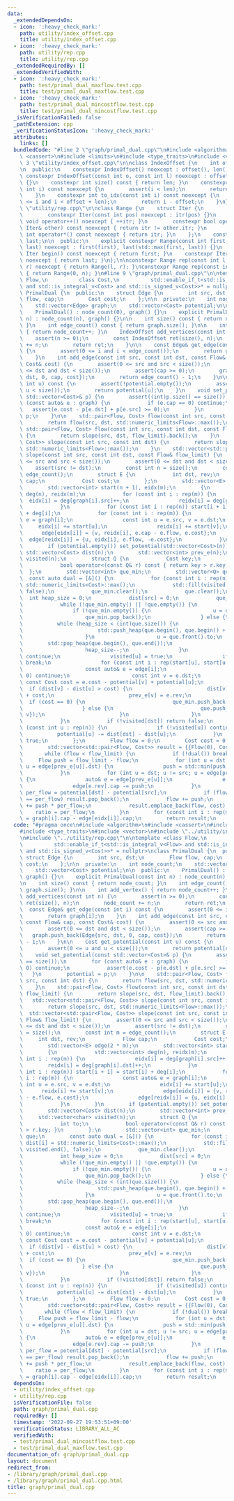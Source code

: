 ```yaml
---
data:
  _extendedDependsOn:
  - icon: ':heavy_check_mark:'
    path: utility/index_offset.cpp
    title: utility/index_offset.cpp
  - icon: ':heavy_check_mark:'
    path: utility/rep.cpp
    title: utility/rep.cpp
  _extendedRequiredBy: []
  _extendedVerifiedWith:
  - icon: ':heavy_check_mark:'
    path: test/primal_dual_maxflow.test.cpp
    title: test/primal_dual_maxflow.test.cpp
  - icon: ':heavy_check_mark:'
    path: test/primal_dual_mincostflow.test.cpp
    title: test/primal_dual_mincostflow.test.cpp
  _isVerificationFailed: false
  _pathExtension: cpp
  _verificationStatusIcon: ':heavy_check_mark:'
  attributes:
    links: []
  bundledCode: "#line 2 \"graph/primal_dual.cpp\"\n#include <algorithm>\n#include\
    \ <cassert>\n#include <limits>\n#include <type_traits>\n#include <vector>\n#line\
    \ 3 \"utility/index_offset.cpp\"\n\nclass IndexOffset {\n    int offset, len;\n\
    \n  public:\n    constexpr IndexOffset() noexcept : offset(), len() {}\n    explicit\
    \ constexpr IndexOffset(const int o, const int l) noexcept : offset(o), len(l)\
    \ {}\n    constexpr int size() const { return len; }\n    constexpr int operator[](const\
    \ int i) const noexcept {\n        assert(i < len);\n        return offset + i;\n\
    \    }\n    constexpr int to_idx(const int i) const noexcept {\n        assert(offset\
    \ <= i and i < offset + len);\n        return i - offset;\n    }\n};\n#line 3\
    \ \"utility/rep.cpp\"\n\nclass Range {\n    struct Iter {\n        int itr;\n\
    \        constexpr Iter(const int pos) noexcept : itr(pos) {}\n        constexpr\
    \ void operator++() noexcept { ++itr; }\n        constexpr bool operator!=(const\
    \ Iter& other) const noexcept { return itr != other.itr; }\n        constexpr\
    \ int operator*() const noexcept { return itr; }\n    };\n    const Iter first,\
    \ last;\n\n  public:\n    explicit constexpr Range(const int first, const int\
    \ last) noexcept : first(first), last(std::max(first, last)) {}\n    constexpr\
    \ Iter begin() const noexcept { return first; }\n    constexpr Iter end() const\
    \ noexcept { return last; }\n};\n\nconstexpr Range rep(const int l, const int\
    \ r) noexcept { return Range(l, r); }\nconstexpr Range rep(const int n) noexcept\
    \ { return Range(0, n); }\n#line 9 \"graph/primal_dual.cpp\"\n\ntemplate <class\
    \ Flow,\n          class Cost,\n          std::enable_if_t<std::is_integral_v<Flow>\
    \ and std::is_integral_v<Cost> and std::is_signed_v<Cost>>* = nullptr>\nclass\
    \ PrimalDual {\n  public:\n    struct Edge {\n        int src, dst;\n        Flow\
    \ flow, cap;\n        Cost cost;\n    };\n\n  private:\n    int node_count;\n\
    \    std::vector<Edge> graph;\n    std::vector<Cost> potential;\n\n  public:\n\
    \    PrimalDual() : node_count(0), graph() {}\n    explicit PrimalDual(const int\
    \ n) : node_count(n), graph() {}\n\n    int size() const { return node_count;\
    \ }\n    int edge_count() const { return graph.size(); }\n\n    int add_vertex()\
    \ { return node_count++; }\n    IndexOffset add_vertices(const int n) {\n    \
    \    assert(n >= 0);\n        const IndexOffset ret(size(), n);\n        node_count\
    \ += n;\n        return ret;\n    }\n\n    const Edge& get_edge(const int i) const\
    \ {\n        assert(0 <= i and i < edge_count());\n        return graph[i];\n\
    \    }\n    int add_edge(const int src, const int dst, const Flow& cap, const\
    \ Cost& cost) {\n        assert(0 <= src and src < size());\n        assert(0\
    \ <= dst and dst < size());\n        assert(cap >= 0);\n        graph.push_back(Edge{src,\
    \ dst, 0, cap, cost});\n        return edge_count() - 1;\n    }\n\n    Cost get_potential(const\
    \ int u) const {\n        assert(!potential.empty());\n        assert(0 <= u and\
    \ u < size());\n        return potential[u];\n    }\n    void set_potential(const\
    \ std::vector<Cost>& p) {\n        assert((int)p.size() == size());\n        for\
    \ (const auto& e : graph) {\n            if (e.cap == 0) continue;\n         \
    \   assert(e.cost - p[e.dst] + p[e.src] >= 0);\n        }\n        potential =\
    \ p;\n    }\n\n    std::pair<Flow, Cost> flow(const int src, const int dst) {\n\
    \        return flow(src, dst, std::numeric_limits<Flow>::max());\n    }\n   \
    \ std::pair<Flow, Cost> flow(const int src, const int dst, const Flow& flow_limit)\
    \ {\n        return slope(src, dst, flow_limit).back();\n    }\n    std::vector<std::pair<Flow,\
    \ Cost>> slope(const int src, const int dst) {\n        return slope(src, dst,\
    \ std::numeric_limits<Flow>::max());\n    }\n    std::vector<std::pair<Flow, Cost>>\
    \ slope(const int src, const int dst, const Flow& flow_limit) {\n        assert(0\
    \ <= src and src < size());\n        assert(0 <= dst and dst < size());\n    \
    \    assert(src != dst);\n        const int n = size();\n        const int m =\
    \ edge_count();\n        struct E {\n            int dst, rev;\n            Flow\
    \ cap;\n            Cost cost;\n        };\n        std::vector<E> edge(2 * m);\n\
    \        std::vector<int> start(n + 1), eidx(m);\n        {\n            std::vector<int>\
    \ deg(n), reidx(m);\n            for (const int i : rep(m)) {\n              \
    \  eidx[i] = deg[graph[i].src]++;\n                reidx[i] = deg[graph[i].dst]++;\n\
    \            }\n            for (const int i : rep(n)) start[i + 1] = start[i]\
    \ + deg[i];\n            for (const int i : rep(m)) {\n                const auto&\
    \ e = graph[i];\n                const int u = e.src, v = e.dst;\n           \
    \     eidx[i] += start[u];\n                reidx[i] += start[v];\n          \
    \      edge[eidx[i]] = {v, reidx[i], e.cap - e.flow, e.cost};\n              \
    \  edge[reidx[i]] = {u, eidx[i], e.flow, -e.cost};\n            }\n        }\n\
    \        if (potential.empty()) set_potential(std::vector<Cost>(n));\n       \
    \ std::vector<Cost> dist(n);\n        std::vector<int> prev_e(n);\n        std::vector<char>\
    \ visited(n);\n        struct Q {\n            Cost key;\n            int to;\n\
    \            bool operator<(const Q& r) const { return key > r.key; }\n      \
    \  };\n        std::vector<int> que_min;\n        std::vector<Q> que;\n      \
    \  const auto dual = [&]() {\n            for (const int i : rep(n)) dist[i] =\
    \ std::numeric_limits<Cost>::max();\n            std::fill(visited.begin(), visited.end(),\
    \ false);\n            que_min.clear();\n            que.clear();\n          \
    \  int heap_size = 0;\n            dist[src] = 0;\n            que_min.push_back(src);\n\
    \            while (!que_min.empty() || !que.empty()) {\n                int u;\n\
    \                if (!que_min.empty()) {\n                    u = que_min.back();\n\
    \                    que_min.pop_back();\n                } else {\n         \
    \           while (heap_size < (int)que.size()) {\n                        heap_size++;\n\
    \                        std::push_heap(que.begin(), que.begin() + heap_size);\n\
    \                    }\n                    u = que.front().to;\n            \
    \        std::pop_heap(que.begin(), que.end());\n                    que.pop_back();\n\
    \                    heap_size--;\n                }\n                if (visited[u])\
    \ continue;\n                visited[u] = true;\n                if (u == dst)\
    \ break;\n                for (const int i : rep(start[u], start[u + 1])) {\n\
    \                    const auto& e = edge[i];\n                    if (e.cap ==\
    \ 0) continue;\n                    const int v = e.dst;\n                   \
    \ const Cost cost = e.cost - potential[v] + potential[u];\n                  \
    \  if (dist[v] - dist[u] > cost) {\n                        dist[v] = dist[u]\
    \ + cost;\n                        prev_e[v] = e.rev;\n                      \
    \  if (cost == 0) {\n                            que_min.push_back(v);\n     \
    \                   } else {\n                            que.push_back(Q{dist[v],\
    \ v});\n                        }\n                    }\n                }\n\
    \            }\n            if (!visited[dst]) return false;\n            for\
    \ (const int u : rep(n)) {\n                if (!visited[u]) continue;\n     \
    \           potential[u] -= dist[dst] - dist[u];\n            }\n            return\
    \ true;\n        };\n        Flow flow = 0;\n        Cost cost = 0, ratio = 0;\n\
    \        std::vector<std::pair<Flow, Cost>> result = {{Flow(0), Cost(0)}};\n \
    \       while (flow < flow_limit) {\n            if (!dual()) break;\n       \
    \     Flow push = flow_limit - flow;\n            for (int u = dst; u != src;\
    \ u = edge[prev_e[u]].dst) {\n                push = std::min(push, edge[edge[prev_e[u]].rev].cap);\n\
    \            }\n            for (int u = dst; u != src; u = edge[prev_e[u]].dst)\
    \ {\n                auto& e = edge[prev_e[u]];\n                e.cap += push;\n\
    \                edge[e.rev].cap -= push;\n            }\n            const Cost\
    \ per_flow = potential[dst] - potential[src];\n            if (flow != 0 and ratio\
    \ == per_flow) result.pop_back();\n            flow += push;\n            cost\
    \ += push * per_flow;\n            result.emplace_back(flow, cost);\n        \
    \    ratio = per_flow;\n        }\n        for (const int i : rep(m)) graph[i].flow\
    \ = graph[i].cap - edge[eidx[i]].cap;\n        return result;\n    }\n};\n"
  code: "#pragma once\n#include <algorithm>\n#include <cassert>\n#include <limits>\n\
    #include <type_traits>\n#include <vector>\n#include \"../utility/index_offset.cpp\"\
    \n#include \"../utility/rep.cpp\"\n\ntemplate <class Flow,\n          class Cost,\n\
    \          std::enable_if_t<std::is_integral_v<Flow> and std::is_integral_v<Cost>\
    \ and std::is_signed_v<Cost>>* = nullptr>\nclass PrimalDual {\n  public:\n   \
    \ struct Edge {\n        int src, dst;\n        Flow flow, cap;\n        Cost\
    \ cost;\n    };\n\n  private:\n    int node_count;\n    std::vector<Edge> graph;\n\
    \    std::vector<Cost> potential;\n\n  public:\n    PrimalDual() : node_count(0),\
    \ graph() {}\n    explicit PrimalDual(const int n) : node_count(n), graph() {}\n\
    \n    int size() const { return node_count; }\n    int edge_count() const { return\
    \ graph.size(); }\n\n    int add_vertex() { return node_count++; }\n    IndexOffset\
    \ add_vertices(const int n) {\n        assert(n >= 0);\n        const IndexOffset\
    \ ret(size(), n);\n        node_count += n;\n        return ret;\n    }\n\n  \
    \  const Edge& get_edge(const int i) const {\n        assert(0 <= i and i < edge_count());\n\
    \        return graph[i];\n    }\n    int add_edge(const int src, const int dst,\
    \ const Flow& cap, const Cost& cost) {\n        assert(0 <= src and src < size());\n\
    \        assert(0 <= dst and dst < size());\n        assert(cap >= 0);\n     \
    \   graph.push_back(Edge{src, dst, 0, cap, cost});\n        return edge_count()\
    \ - 1;\n    }\n\n    Cost get_potential(const int u) const {\n        assert(!potential.empty());\n\
    \        assert(0 <= u and u < size());\n        return potential[u];\n    }\n\
    \    void set_potential(const std::vector<Cost>& p) {\n        assert((int)p.size()\
    \ == size());\n        for (const auto& e : graph) {\n            if (e.cap ==\
    \ 0) continue;\n            assert(e.cost - p[e.dst] + p[e.src] >= 0);\n     \
    \   }\n        potential = p;\n    }\n\n    std::pair<Flow, Cost> flow(const int\
    \ src, const int dst) {\n        return flow(src, dst, std::numeric_limits<Flow>::max());\n\
    \    }\n    std::pair<Flow, Cost> flow(const int src, const int dst, const Flow&\
    \ flow_limit) {\n        return slope(src, dst, flow_limit).back();\n    }\n \
    \   std::vector<std::pair<Flow, Cost>> slope(const int src, const int dst) {\n\
    \        return slope(src, dst, std::numeric_limits<Flow>::max());\n    }\n  \
    \  std::vector<std::pair<Flow, Cost>> slope(const int src, const int dst, const\
    \ Flow& flow_limit) {\n        assert(0 <= src and src < size());\n        assert(0\
    \ <= dst and dst < size());\n        assert(src != dst);\n        const int n\
    \ = size();\n        const int m = edge_count();\n        struct E {\n       \
    \     int dst, rev;\n            Flow cap;\n            Cost cost;\n        };\n\
    \        std::vector<E> edge(2 * m);\n        std::vector<int> start(n + 1), eidx(m);\n\
    \        {\n            std::vector<int> deg(n), reidx(m);\n            for (const\
    \ int i : rep(m)) {\n                eidx[i] = deg[graph[i].src]++;\n        \
    \        reidx[i] = deg[graph[i].dst]++;\n            }\n            for (const\
    \ int i : rep(n)) start[i + 1] = start[i] + deg[i];\n            for (const int\
    \ i : rep(m)) {\n                const auto& e = graph[i];\n                const\
    \ int u = e.src, v = e.dst;\n                eidx[i] += start[u];\n          \
    \      reidx[i] += start[v];\n                edge[eidx[i]] = {v, reidx[i], e.cap\
    \ - e.flow, e.cost};\n                edge[reidx[i]] = {u, eidx[i], e.flow, -e.cost};\n\
    \            }\n        }\n        if (potential.empty()) set_potential(std::vector<Cost>(n));\n\
    \        std::vector<Cost> dist(n);\n        std::vector<int> prev_e(n);\n   \
    \     std::vector<char> visited(n);\n        struct Q {\n            Cost key;\n\
    \            int to;\n            bool operator<(const Q& r) const { return key\
    \ > r.key; }\n        };\n        std::vector<int> que_min;\n        std::vector<Q>\
    \ que;\n        const auto dual = [&]() {\n            for (const int i : rep(n))\
    \ dist[i] = std::numeric_limits<Cost>::max();\n            std::fill(visited.begin(),\
    \ visited.end(), false);\n            que_min.clear();\n            que.clear();\n\
    \            int heap_size = 0;\n            dist[src] = 0;\n            que_min.push_back(src);\n\
    \            while (!que_min.empty() || !que.empty()) {\n                int u;\n\
    \                if (!que_min.empty()) {\n                    u = que_min.back();\n\
    \                    que_min.pop_back();\n                } else {\n         \
    \           while (heap_size < (int)que.size()) {\n                        heap_size++;\n\
    \                        std::push_heap(que.begin(), que.begin() + heap_size);\n\
    \                    }\n                    u = que.front().to;\n            \
    \        std::pop_heap(que.begin(), que.end());\n                    que.pop_back();\n\
    \                    heap_size--;\n                }\n                if (visited[u])\
    \ continue;\n                visited[u] = true;\n                if (u == dst)\
    \ break;\n                for (const int i : rep(start[u], start[u + 1])) {\n\
    \                    const auto& e = edge[i];\n                    if (e.cap ==\
    \ 0) continue;\n                    const int v = e.dst;\n                   \
    \ const Cost cost = e.cost - potential[v] + potential[u];\n                  \
    \  if (dist[v] - dist[u] > cost) {\n                        dist[v] = dist[u]\
    \ + cost;\n                        prev_e[v] = e.rev;\n                      \
    \  if (cost == 0) {\n                            que_min.push_back(v);\n     \
    \                   } else {\n                            que.push_back(Q{dist[v],\
    \ v});\n                        }\n                    }\n                }\n\
    \            }\n            if (!visited[dst]) return false;\n            for\
    \ (const int u : rep(n)) {\n                if (!visited[u]) continue;\n     \
    \           potential[u] -= dist[dst] - dist[u];\n            }\n            return\
    \ true;\n        };\n        Flow flow = 0;\n        Cost cost = 0, ratio = 0;\n\
    \        std::vector<std::pair<Flow, Cost>> result = {{Flow(0), Cost(0)}};\n \
    \       while (flow < flow_limit) {\n            if (!dual()) break;\n       \
    \     Flow push = flow_limit - flow;\n            for (int u = dst; u != src;\
    \ u = edge[prev_e[u]].dst) {\n                push = std::min(push, edge[edge[prev_e[u]].rev].cap);\n\
    \            }\n            for (int u = dst; u != src; u = edge[prev_e[u]].dst)\
    \ {\n                auto& e = edge[prev_e[u]];\n                e.cap += push;\n\
    \                edge[e.rev].cap -= push;\n            }\n            const Cost\
    \ per_flow = potential[dst] - potential[src];\n            if (flow != 0 and ratio\
    \ == per_flow) result.pop_back();\n            flow += push;\n            cost\
    \ += push * per_flow;\n            result.emplace_back(flow, cost);\n        \
    \    ratio = per_flow;\n        }\n        for (const int i : rep(m)) graph[i].flow\
    \ = graph[i].cap - edge[eidx[i]].cap;\n        return result;\n    }\n};"
  dependsOn:
  - utility/index_offset.cpp
  - utility/rep.cpp
  isVerificationFile: false
  path: graph/primal_dual.cpp
  requiredBy: []
  timestamp: '2022-09-27 19:53:51+09:00'
  verificationStatus: LIBRARY_ALL_AC
  verifiedWith:
  - test/primal_dual_mincostflow.test.cpp
  - test/primal_dual_maxflow.test.cpp
documentation_of: graph/primal_dual.cpp
layout: document
redirect_from:
- /library/graph/primal_dual.cpp
- /library/graph/primal_dual.cpp.html
title: graph/primal_dual.cpp
---
```


